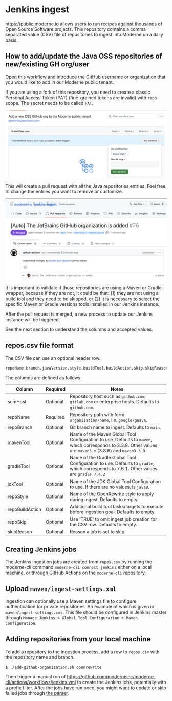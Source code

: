 # Jenkins ingest

https://public.moderne.io allows users to run recipes against thousands of Open Source Software projects.
This repository contains a comma separated value (CSV) file of repositories to ingest into Moderne on a daily basis.

## How to add/update the Java OSS repositories of new/existing GH org/user

Open [this workflow](https://github.com/moderneinc/jenkins-ingest/actions/workflows/addGitHubOrganization.yaml) 
and introduce the GitHub username or organization that you would like to add in our Moderne public tenant.  

If you are using a fork of this repository, you need to create a classic Personal Access Token (PAT) (fine-grained tokens 
are invalid) with `repo` scope. The secret needs to be called `PAT`. 

![Workflow configuration](/assets/images/workflow.png "workflow configuration")

This will create a pull request with all the Java repositories entries. Feel free to change 
the entries you want to remove or customize. 

![Pull request](/assets/images/auto-pull-request.png "Pull request")

It is important to validate if those repositories are using a Maven or Gradle wrapper, because
if they are not, it could be that: (1) they are not using a build tool and they need to be skipped, 
or (2) it is necessary to select the specific Maven or Gradle versions tools installed 
in our Jenkins instance.

After the pull request is merged, a new process to update our Jenkins instance will be triggered.

See the next section to understand the columns and accepted values.

## repos.csv file format
The CSV file can use an optional header row.
```csv
repoName,branch,javaVersion,style,buildTool,buildAction,skip,skipReason
```

The columns are defined as follows:

| Column          | Required | Notes                                                                                             |
|-----------------|----------|---------------------------------------------------------------------------------------------------|
| scmHost         | Optional | Repository host such as `github.com`, `gitlab.com` or enterprise hosts. Defaults to `github.com`. |
| repoName        | Required | Repository path with form `organization/name`, i.e. `google/guava`.                               |
| repoBranch      | Optional | Git branch name to ingest. Defaults to `main`.                                                       |
| mavenTool       | Optional | Name of the Maven Global Tool Configuration to use. Defaults to `maven`, which corresponds to 3.3.8. Other values are `maven3.x` (3.8.6) and `maven3.3.9`|
| gradleTool      | Optional | Name of the Gradle Global Tool Configuration to use. Defaults to `gradle`, which corresponds to 7.6.1. Other values are `gradle 7.4.2`                        |
| jdkTool         | Optional | Name of the JDK Global Tool Configuration to use. If there are no values, is `java8`.             |
| repoStyle       | Optional | Name of the OpenRewrite style to apply during ingest. Defaults to empty.                          |
| repoBuildAction | Optional | Additional build tool tasks/targets to execute before ingestion goal. Defaults to empty.          |
| repoSkip        | Optional | Use 'TRUE' to omit ingest job creation for the CSV row. Defaults to empty.                        |
| skipReason      | Optional | Reason a job is set to skip.                                                                      |

## Creating Jenkins jobs
The Jenkins ingestion jobs are created from `repos.csv` by running the moderne-cli command `moderne-cli connect jenkins`
either on a local machine, or through GitHub Actions on the `moderne-cli` repository.

## Upload `maven/ingest-settings.xml`
Ingestion can optionally use a Maven settings file to configure authentication for private repositories.
An example of which is given in `maven/ingest-settings.xml`.
This file should be configured in Jenkins master through `Manage Jenkins > Global Tool Configuration > Maven Configuration`.

## Adding repositories from your local machine
To add a repository to the ingestion process, add a row to `repos.csv` with the repository name and branch.

```shell
$ ./add-github-organization.sh openrewrite
```

Then trigger a manual run of https://github.com/moderneinc/moderne-cli/actions/workflows/jenkins.yml to create the Jenkins jobs, potentially with a prefix filter.
After the jobs have run once, you might want to update or skip failed jobs through [the parser](./parser/README.md).
